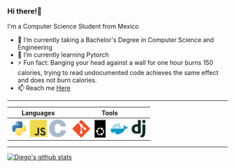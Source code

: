 ### Hi there!👋

I'm a Computer Science Student from Mexico

- 🔭 I’m currently taking a Bachelor's Degree in Computer Science and Engineering
- 🌱 I’m currently learning Pytorch
- ⚡ Fun fact: Banging your head against a wall for one hour burns 150 calories, trying to read undocumented code achieves the same effect and does not burn calories.
- 📫 Reach me [Here](https://www.linkedin.com/in/diegocabreranieto/)

---

<table>
  <thead>
    <tr>
      <th style="text-align:center;">Languages</th>
      <th style="text-align:center;">Tools</th>
    </tr>
  </thead>
  <tbody>
    <tr>
      <td>
        <img height="40" src="https://raw.githubusercontent.com/devicons/devicon/master/icons/python/python-original.svg"> 
        <img height="40" src="https://raw.githubusercontent.com/devicons/devicon/master/icons/javascript/javascript-original.svg">
        <img height="40" src="https://raw.githubusercontent.com/devicons/devicon/master/icons/c/c-original.svg"/>
      </td>
      <th>
      	<img height="40" src="https://raw.githubusercontent.com/devicons/devicon/master/icons/git/git-plain.svg"> 
      	<img height="40" src="https://raw.githubusercontent.com/devicons/devicon/master/icons/ubuntu/ubuntu-plain.svg"> 
      	<img height="40" src="https://raw.githubusercontent.com/devicons/devicon/master/icons/docker/docker-plain.svg"> 
      	<img height="40" src="https://raw.githubusercontent.com/devicons/devicon/master/icons/django/django-plain.svg"> 
      </th>
    </tr>
  </tbody>
</table>

---

[![Diego's github stats](https://github-readme-stats.vercel.app/api?username=DiegoCabreraN&count_private=true&show_icons=true&hide=issues,contribs)](https://github.com/DiegoCabreraN)
